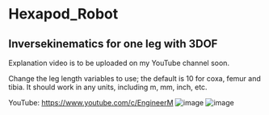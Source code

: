 # Hexapod_Robot
## Inversekinematics for one leg with 3DOF
Explanation video is to be uploaded on my YouTube channel soon. 

Change the leg length variables to use; the default is 10 for coxa, femur and tibia. It should work in any units, including m, mm, inch, etc. 

YouTube: https://www.youtube.com/c/EngineerM
![image](https://user-images.githubusercontent.com/75647798/124458870-a1640980-dde1-11eb-9818-751332c7d57f.png)
![image](https://user-images.githubusercontent.com/75647798/124458917-b04abc00-dde1-11eb-9a46-9ccdd819e493.png)
